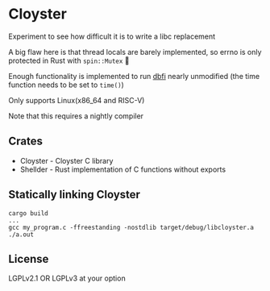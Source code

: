 # Cloyster

Experiment to see how difficult it is to write a libc replacement

A big flaw here is that thread locals are barely implemented, so errno is only
protected in Rust with `spin::Mutex` 😬

Enough functionality is implemented to run
[dbfi](https://github.com/Property404/dbfi) nearly unmodified (the time
function needs to be set to `time()`)

Only supports Linux(x86_64 and RISC-V)

Note that this requires a nightly compiler

## Crates

* Cloyster - Cloyster C library
* Shellder - Rust implementation of C functions without exports

## Statically linking Cloyster

```
cargo build
...
gcc my_program.c -ffreestanding -nostdlib target/debug/libcloyster.a
./a.out
```

## License

LGPLv2.1 OR LGPLv3 at your option
